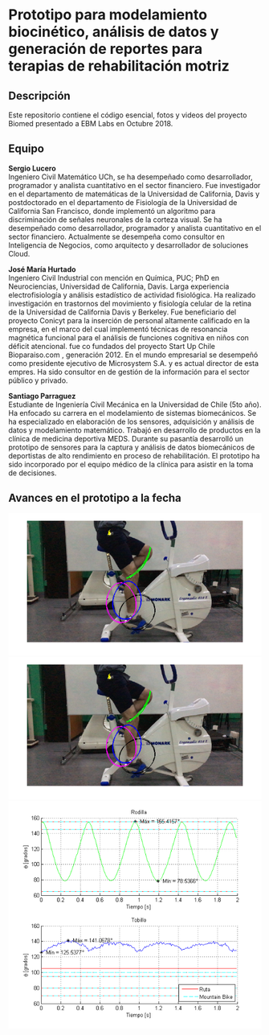 # Prototipo para modelamiento biocinético, análisis de datos y generación de reportes para terapias de rehabilitación motriz  
## Descripción
Este repositorio contiene el código esencial, fotos y videos del proyecto Biomed presentado a EBM Labs en Octubre 2018.
## Equipo  
**Sergio Lucero**  
Ingeniero Civil Matemático UCh, se ha desempeñado como desarrollador, programador y analista cuantitativo en el sector financiero.  Fue investigador en el departamento de matemáticas de la Universidad de California, Davis y postdoctorado en el departamento de Fisiología de  la Universidad de California San Francisco, donde implementó un algoritmo  para discriminación de señales neuronales de la corteza visual. Se ha desempeñado como desarrollador, programador y analista cuantitativo en el sector financiero. Actualmente se desempeña como consultor en Inteligencia de Negocios, como arquitecto y desarrollador de soluciones Cloud.

**José María Hurtado**  
Ingeniero Civil Industrial con mención en Química, PUC; PhD en Neurociencias, Universidad de California, Davis. Larga experiencia electrofisiología y análisis estadístico de actividad fisiológica. Ha realizado investigación en trastornos del movimiento y fisiología celular de la retina de la Universidad de California Davis y Berkeley. Fue beneficiario del proyecto Conicyt para la inserción de personal altamente calificado en la empresa, en el marco del cual implementó técnicas de resonancia magnética funcional para el análisis de funciones cognitiva en niños con déficit atencional. fue co fundados del proyecto Start Up Chile Bioparaiso.com , generación 2012. En el mundo empresarial se desempeñó como presidente ejecutivo de Microsystem S.A. y es actual director de esta empres. Ha sido consultor en de gestión de la información para el sector público y privado.

**Santiago Parraguez**  
Estudiante de Ingeniería Civil Mecánica en la Universidad de Chile (5to año). Ha enfocado su carrera en el modelamiento de sistemas biomecánicos. Se ha especializado en  elaboración de los sensores, adquisición y análisis de datos y modelamiento matemático.  Trabajó en desarrollo de productos en la clínica de medicina deportiva MEDS. Durante su pasantía desarrolló un  prototipo de sensores para la captura y análisis de datos biomecánicos de deportistas de alto rendimiento en proceso de rehabilitación. El prototipo ha sido incorporado  por el equipo médico de la clínica para asistir en la toma de decisiones.
## Avances en el prototipo a la fecha
![Captura 1](https://github.com/josepe/biomech/blob/master/imagen1.png?raw=true "Captura 1")
![Alt text](https://github.com/josepe/biomech/blob/master/imagen1.png?raw=true "Captura 2")
![Alt text](https://github.com/josepe/biomech/blob/master/imagen3.png?raw=true "Captura 3")
